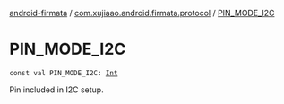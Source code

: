 [android-firmata](../index.md) / [com.xujiaao.android.firmata.protocol](index.md) / [PIN_MODE_I2C](./-p-i-n_-m-o-d-e_-i2-c.md)

# PIN_MODE_I2C

`const val PIN_MODE_I2C: `[`Int`](https://kotlinlang.org/api/latest/jvm/stdlib/kotlin/-int/index.html)

Pin included in I2C setup.

